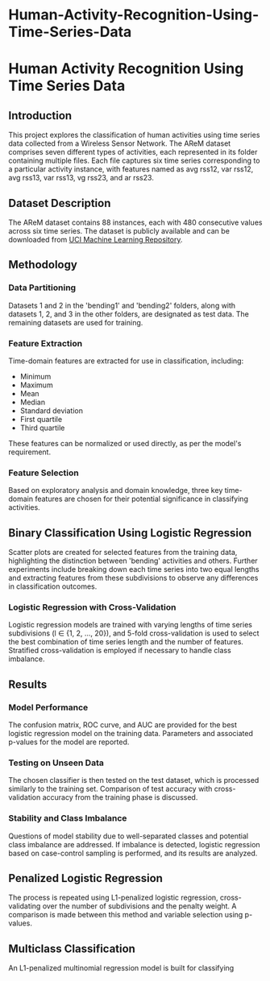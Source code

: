 # Human-Activity-Recognition-Using-Time-Series-Data

# Human Activity Recognition Using Time Series Data

## Introduction

This project explores the classification of human activities using time series data collected from a Wireless Sensor Network. The AReM dataset comprises seven different types of activities, each represented in its folder containing multiple files. Each file captures six time series corresponding to a particular activity instance, with features named as avg rss12, var rss12, avg rss13, var rss13, vg rss23, and ar rss23.

## Dataset Description

The AReM dataset contains 88 instances, each with 480 consecutive values across six time series. The dataset is publicly available and can be downloaded from [UCI Machine Learning Repository](https://archive.ics.uci.edu/ml/datasets/Activity+Recognition+system+based+on+Multisensor+data+fusion+%28AReM%29).

## Methodology

### Data Partitioning

Datasets 1 and 2 in the 'bending1' and 'bending2' folders, along with datasets 1, 2, and 3 in the other folders, are designated as test data. The remaining datasets are used for training.

### Feature Extraction

Time-domain features are extracted for use in classification, including:
- Minimum
- Maximum
- Mean
- Median
- Standard deviation
- First quartile
- Third quartile

These features can be normalized or used directly, as per the model's requirement.

### Feature Selection

Based on exploratory analysis and domain knowledge, three key time-domain features are chosen for their potential significance in classifying activities.

## Binary Classification Using Logistic Regression

Scatter plots are created for selected features from the training data, highlighting the distinction between 'bending' activities and others. Further experiments include breaking down each time series into two equal lengths and extracting features from these subdivisions to observe any differences in classification outcomes.

### Logistic Regression with Cross-Validation

Logistic regression models are trained with varying lengths of time series subdivisions (l ∈ {1, 2, ..., 20}), and 5-fold cross-validation is used to select the best combination of time series length and the number of features. Stratified cross-validation is employed if necessary to handle class imbalance.

## Results

### Model Performance

The confusion matrix, ROC curve, and AUC are provided for the best logistic regression model on the training data. Parameters and associated p-values for the model are reported.

### Testing on Unseen Data

The chosen classifier is then tested on the test dataset, which is processed similarly to the training set. Comparison of test accuracy with cross-validation accuracy from the training phase is discussed.

### Stability and Class Imbalance

Questions of model stability due to well-separated classes and potential class imbalance are addressed. If imbalance is detected, logistic regression based on case-control sampling is performed, and its results are analyzed.

## Penalized Logistic Regression

The process is repeated using L1-penalized logistic regression, cross-validating over the number of subdivisions and the penalty weight. A comparison is made between this method and variable selection using p-values.

## Multiclass Classification

An L1-penalized multinomial regression model is built for classifying
